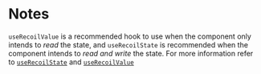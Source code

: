 # Notes

<TimeStamp start="0:43" end="0:53">

`useRecoilValue` is a recommended hook to use when the component only intends to *read* the state, and `useRecoilState` is recommended when the component intends to *read and write* the state. For more information refer to [`useRecoilState`](https://recoiljs.org/docs/api-reference/core/useRecoilState/) and [`useRecoilValue`](https://recoiljs.org/docs/api-reference/core/useRecoilValue/)

</TimeStamp>

